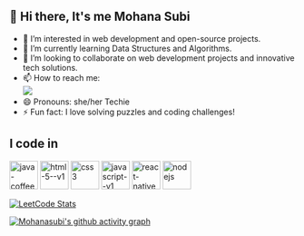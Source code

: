 ## 👋 Hi there, It's me Mohana Subi
- 👀 I’m interested in web development and open-source projects.
- 🌱 I’m currently learning Data Structures and Algorithms.
- 💞️ I’m looking to collaborate on web development projects and innovative tech solutions.
- 📫 How to reach me:
   <br/>[<img src="https://img.shields.io/badge/LinkedIn-0077B5?style=for-the-badge&logo=linkedin&logoColor=white"/>](https://www.linkedin.com/in/mohanasubi-v-a8bb7b242)
- 😄 Pronouns: she/her Techie
- ⚡ Fun fact: I love solving puzzles and coding challenges!

 ## I code in
 <img width="50" height="50" src="https://img.icons8.com/color/48/java-coffee-cup-logo--v1.png" alt="java-coffee-cup-logo--v1"/>    <img width="50" height="50" src="https://img.icons8.com/color/48/html-5--v1.png" alt="html-5--v1"/>     <img width="50" height="50" src="https://img.icons8.com/color/48/css3.png" alt="css3"/>   <img width="50" height="50" src="https://img.icons8.com/color/48/javascript--v1.png" alt="javascript--v1"/> <img width="50" height="50" src="https://img.icons8.com/color/48/react-native.png" alt="react-native"/>      <img width="50" height="50" src="https://img.icons8.com/color/48/nodejs.png" alt="nodejs"/>
<br/>


[![LeetCode Stats](https://leetcard.jacoblin.cool/Mohanasubi?theme=dark&font=Marcellus&ext=contest)](https://leetcode.com/u/Mohanasubi/)


[![Mohanasubi's github activity graph](https://github-readme-activity-graph.vercel.app/graph?username=Mohanasubi&bg_color=121212&color=4c9e83&line=629e4c&point=a61717&area=true&hide_border=true)](https://github.com/Mohanasubi/github-readme-activity-graph)
 


